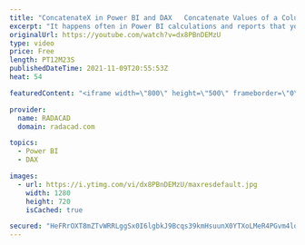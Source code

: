 ```yaml
---
title: "ConcatenateX in Power BI and DAX   Concatenate Values of a Column"
excerpt: "It happens often in Power BI calculations and reports that you need to concatenate a list of values from a column. You can do this concatenation in Power Query or DAX. However, if the concatenation needs to be done dynamically. ConcatenateX is a very helpful DAX function to achieve such results. It is"
originalUrl: https://youtube.com/watch?v=dx8PBnDEMzU
type: video
price: Free
length: PT12M23S
publishedDateTime: 2021-11-09T20:55:53Z
heat: 54

featuredContent: "<iframe width=\"800\" height=\"500\" frameborder=\"0\" src=\"https://www.youtube.com/embed/dx8PBnDEMzU\" allow=\"accelerometer; autoplay; encrypted-media; gyroscope; picture-in-picture\" allowfullscreen></iframe>"

provider:
  name: RADACAD
  domain: radacad.com

topics:
  - Power BI
  - DAX

images:
  - url: https://i.ytimg.com/vi/dx8PBnDEMzU/maxresdefault.jpg
    width: 1280
    height: 720
    isCached: true

secured: "HeFRrOXT8mZTvWRRLggSx0I6lgbkJ9Bcqs39kmHsuunX0YTXoLMeR4PGvm4lo4I4AoEJDrF/n9RFthYywbfYjBS7zDklD36pBP850okQ6ZdbW5DVHd5Ys7054Vn5v35DGCYIEC1z7K+yad16e8vH4Sc0DoF9FjrxmzPmsjDJNvdGIcD0ZKTTYpLtG+VdofGrqF4mgNVNEpwRcpOgAim6D4mExnq6fh+yyxdvVwoqk4IxX1R+1RguSxrbqIYbbOErSoE+Mu6bChihADwcl1IWK76e/qxrllDAiPpjyCbI1F/jTzfWxYng2/Z9sUBu8ZYXfEXgafxOaQyfDzQCavREzrOVUNLyG8E4b/MvzvQrdJiiurOb+RcVY45uA9NPZMbcvCMXU/qWlWzQldg64PGfe20i9yVujmgBGZQaWBtccK0=;F4gec20C27UTlv5pgrB9DQ=="
---
```


